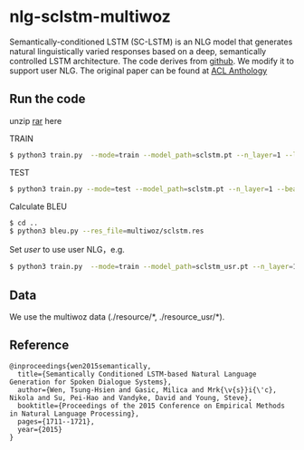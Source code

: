 # nlg-sclstm-multiwoz

Semantically-conditioned LSTM (SC-LSTM) is an NLG model that generates natural linguistically varied responses based on a deep, semantically controlled LSTM architecture. The code derives from [github](https://github.com/andy194673/nlg-sclstm-multiwoz). We modify it to support user NLG. The original paper can be found at [ACL Anthology](https://aclweb.org/anthology/papers/D/D15/D15-1199/)

## Run the code

unzip [rar](https://drive.google.com/open?id=1cKotyFbff6VkPtJrpqDakiFjiXV34eyr) here

TRAIN
```bash
$ python3 train.py  --mode=train --model_path=sclstm.pt --n_layer=1 --lr=0.005 > sclstm.log
```

TEST

```bash
$ python3 train.py --mode=test --model_path=sclstm.pt --n_layer=1 --beam_size=10 > sclstm.res
```

Calculate BLEU

```bash
$ cd ..
$ python3 bleu.py --res_file=multiwoz/sclstm.res
```

Set *user* to use user NLG，e.g.
```bash
$ python3 train.py  --mode=train --model_path=sclstm_usr.pt --n_layer=1 --lr=0.005 --user True > sclstm_usr.log
```

## Data

We use the multiwoz data (./resource/\*, ./resource_usr/\*).

## Reference

```
@inproceedings{wen2015semantically,
  title={Semantically Conditioned LSTM-based Natural Language Generation for Spoken Dialogue Systems},
  author={Wen, Tsung-Hsien and Gasic, Milica and Mrk{\v{s}}i{\'c}, Nikola and Su, Pei-Hao and Vandyke, David and Young, Steve},
  booktitle={Proceedings of the 2015 Conference on Empirical Methods in Natural Language Processing},
  pages={1711--1721},
  year={2015}
}
```
